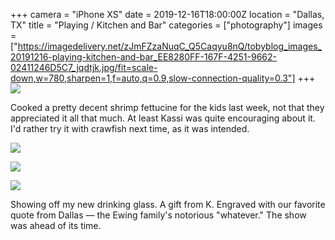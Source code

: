 +++
camera = "iPhone XS"
date = 2019-12-16T18:00:00Z
location = "Dallas, TX"
title = "Playing / Kitchen and Bar"
categories = ["photography"]
images = ["https://imagedelivery.net/zJmFZzaNuqC_Q5Caqyu8nQ/tobyblog_images_20191216-playing-kitchen-and-bar_EE8280FF-167F-4251-9662-02411246D5C7_jqdtjk.jpg/fit=scale-down,w=780,sharpen=1,f=auto,q=0.9,slow-connection-quality=0.3"]
+++
![](https://imagedelivery.net/zJmFZzaNuqC_Q5Caqyu8nQ/tobyblog_images_20191216-playing-kitchen-and-bar_EE8280FF-167F-4251-9662-02411246D5C7_jqdtjk.jpg/fit=scale-down,w=780,sharpen=1,f=auto,q=0.9,slow-connection-quality=0.3)
<!--more-->
Cooked a pretty decent shrimp fettucine for the kids last week, not that they appreciated it all that much. At least Kassi was quite encouraging about it. I'd rather try it with crawfish next time, as it was intended. 

![](https://imagedelivery.net/zJmFZzaNuqC_Q5Caqyu8nQ/tobyblog_images_remote_cloudinary_5071a168_D6A43521-7AD3-4768-8930-12BBEC71B945_dk12wh.jpg/fit=scale-down,w=780,sharpen=1,f=auto,q=0.9,slow-connection-quality=0.3)

![](https://imagedelivery.net/zJmFZzaNuqC_Q5Caqyu8nQ/tobyblog_images_remote_cloudinary_1de94a24_9F225898-81E6-47FC-B070-07C2078EA465_mdc9vw.jpg/fit=scale-down,w=780,sharpen=1,f=auto,q=0.9,slow-connection-quality=0.3)

![](https://imagedelivery.net/zJmFZzaNuqC_Q5Caqyu8nQ/tobyblog_images_remote_cloudinary_45330682_77F0AA0B-9825-4999-AC47-D6085E5148AC_f8vvku.jpg/fit=scale-down,w=780,sharpen=1,f=auto,q=0.9,slow-connection-quality=0.3)

Showing off my new drinking glass. A gift from K. Engraved with our favorite quote from Dallas — the Ewing family's notorious "whatever." The show was ahead of its time. 
